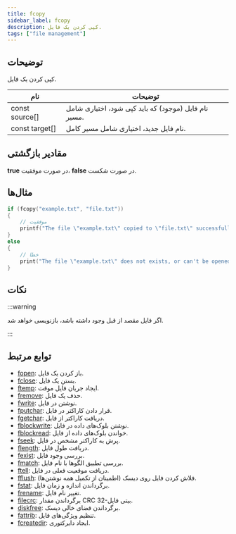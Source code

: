 ```yaml
---
title: fcopy
sidebar_label: fcopy
description: کپی کردن یک فایل.
tags: ["file management"]
---
```


<VersionWarn version='omp v1.1.0.2612' />

<LowercaseNote />

## توضیحات

کپی کردن یک فایل.

| نام           | توضیحات                                                                   |
| -------------- | ------------------------------------------------------------------------- |
| const source[] | نام فایل (موجود) که باید کپی شود، اختیاری شامل مسیر.                      |
| const target[] | نام فایل جدید، اختیاری شامل مسیر کامل.                                     |

## مقادیر بازگشتی

**true** در صورت موفقیت، **false** در صورت شکست.

## مثال‌ها

```c
if (fcopy("example.txt", "file.txt"))
{
    // موفقیت
    printf("The file \"example.txt\" copied to \"file.txt\" successfully.");
}
else
{
    // خطا
    print("The file \"example.txt\" does not exists, or can't be opened.");
}
```

## نکات

:::warning

اگر فایل مقصد از قبل وجود داشته باشد، بازنویسی خواهد شد.

:::

## توابع مرتبط

- [fopen](fopen): باز کردن یک فایل.
- [fclose](fclose): بستن یک فایل.
- [ftemp](ftemp): ایجاد جریان فایل موقت.
- [fremove](fremove): حذف یک فایل.
- [fwrite](fwrite): نوشتن در فایل.
- [fputchar](fputchar): قرار دادن کاراکتر در فایل.
- [fgetchar](fgetchar): دریافت کاراکتر از فایل.
- [fblockwrite](fblockwrite): نوشتن بلوک‌های داده در فایل.
- [fblockread](fblockread): خواندن بلوک‌های داده از فایل.
- [fseek](fseek): پرش به کاراکتر مشخص در فایل.
- [flength](flength): دریافت طول فایل.
- [fexist](fexist): بررسی وجود فایل.
- [fmatch](fmatch): بررسی تطبیق الگوها با نام فایل.
- [ftell](ftell): دریافت موقعیت فعلی در فایل.
- [fflush](fflush): فلاش کردن فایل روی دیسک (اطمینان از تکمیل همه نوشتن‌ها).
- [fstat](fstat): برگرداندن اندازه و زمان فایل.
- [frename](frename): تغییر نام فایل.
- [filecrc](filecrc): برگرداندن مقدار CRC 32-بیتی فایل.
- [diskfree](diskfree): برگرداندن فضای خالی دیسک.
- [fattrib](fattrib): تنظیم ویژگی‌های فایل.
- [fcreatedir](fcreatedir): ایجاد دایرکتوری.